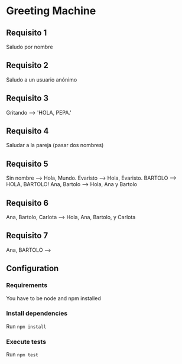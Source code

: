 # Greeting Machine

## Requisito 1

Saludo por nombre

## Requisito 2

Saludo a un usuario anónimo

## Requisito 3

Gritando --> 'HOLA, PEPA.'

## Requisito 4

Saludar a la pareja (pasar dos nombres)

## Requisito 5

Sin nombre --> Hola, Mundo.
Evaristo --> Hola, Evaristo.
BARTOLO --> HOLA, BARTOLO!
Ana, Bartolo --> Hola, Ana y Bartolo

## Requisito 6

Ana, Bartolo, Carlota --> Hola, Ana, Bartolo, y Carlota

## Requisito 7

Ana, BARTOLO --> 

## Configuration

### Requirements

You have to be node and npm installed 

### Install dependencies

Run `npm install`

### Execute tests

Run `npm test`